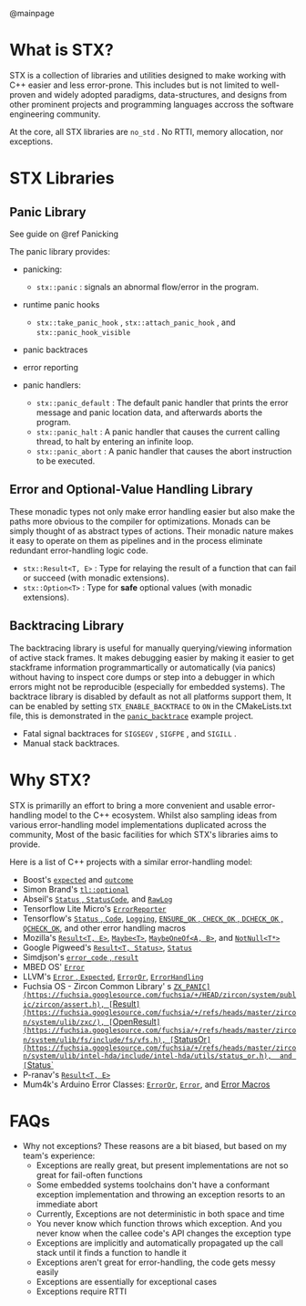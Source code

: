 @mainpage

# What is STX?

STX is a collection of libraries and utilities designed to make working with C++ easier and less error-prone. This includes but is not limited to well-proven and widely adopted paradigms, data-structures, and designs from other prominent projects and programming languages accross the software engineering community.

At the core, all STX libraries are `no_std` . No RTTI, memory allocation, nor exceptions.

# STX Libraries

## Panic Library

See guide on @ref Panicking

The panic library provides:

- panicking:

  - `stx::panic` : signals an abnormal flow/error in the program.

- runtime panic hooks
  - `stx::take_panic_hook` , `stx::attach_panic_hook` , and `stx::panic_hook_visible`

- panic backtraces

- error reporting

- panic handlers:

  - `stx::panic_default` : The default panic handler that prints the error message and panic location data, and afterwards aborts the program.
  - `stx::panic_halt` : A panic handler that causes the current calling thread, to halt by entering an infinite loop.
  - `stx::panic_abort` : A panic handler that causes the abort instruction to be executed.

## Error and Optional-Value Handling Library

These monadic types not only make error handling easier but also make the paths more obvious to the compiler for optimizations.
Monads can be simply thought of as abstract types of actions. Their monadic nature makes it easy to operate on them as pipelines and in the process eliminate redundant error-handling logic code.

- `stx::Result<T, E>` : Type for relaying the result of a function that can fail or succeed (with monadic extensions).
- `stx::Option<T>` : Type for **safe** optional values (with monadic extensions).

## Backtracing Library

The backtracing library is useful for manually querying/viewing information of active stack frames. It makes debugging easier by making it easier to get stackframe information programmartically or automatically (via panics) without having to inspect core dumps or step into a debugger in which errors might not be reproducible (especially for embedded systems). The backtrace library is disabled by default as not all platforms support them, It can be enabled by setting `STX_ENABLE_BACKTRACE` to `ON` in the CMakeLists.txt file, this is demonstrated in the [`panic_backtrace`](https://github.com/lamarrr/STX/tree/master/examples) example project.

- Fatal signal backtraces for `SIGSEGV` , `SIGFPE` , and `SIGILL` .
- Manual stack backtraces.

# Why STX?

STX is primarilly an effort to bring a more convenient and usable error-handling model to the C++ ecosystem. Whilst also sampling ideas from various error-handling model implementations duplicated across the community, Most of the basic facilities for which STX's libraries aims to provide.

Here is a list of C++ projects with a similar error-handling model:

- Boost's [`expected`](http://www.open-std.org/jtc1/sc22/wg21/docs/papers/2014/n4109.pdf) and [`outcome`](https://www.boost.org/doc/libs/1_70_0/libs/outcome/doc/html/index.html)
- Simon Brand's [`tl::optional`](https://github.com/TartanLlama/optional)
- Abseil's [`Status` , `StatusCode`](https://github.com/abseil/abseil-cpp/tree/master/absl/status), and [`RawLog`](https://github.com/abseil/abseil-cpp/blob/master/absl/base/internal/raw_logging.cc)
- Tensorflow Lite Micro's [`ErrorReporter`](https://github.com/tensorflow/tensorflow/blob/master/tensorflow/lite/core/api/error_reporter.h)
- Tensorflow's [`Status` , `Code`](https://github.com/tensorflow/tensorflow/blob/master/tensorflow/core/platform/status.h), [`Logging`](https://github.com/tensorflow/tensorflow/blob/master/tensorflow/core/platform/default/logging.cc), [`ENSURE_OK` , `CHECK_OK` , `DCHECK_OK` , `QCHECK_OK`](https://github.com/tensorflow/tensorflow/blob/master/tensorflow/core/platform/status.h), and other error handling macros
- Mozilla's [`Result<T, E>`](https://searchfox.org/mozilla-central/source/mfbt/Result.h), [`Maybe<T>`](https://searchfox.org/mozilla-central/source/mfbt/Maybe.h), [`MaybeOneOf<A, B>`](https://searchfox.org/mozilla-central/source/mfbt/MaybeOneOf.h), and [`NotNull<T*>`](https://searchfox.org/mozilla-central/source/mfbt/NotNull.h)
- Google Pigweed's [`Result<T, Status>`](https://pigweed.googlesource.com/pigweed/pigweed/+/refs/heads/master/pw_result/), [`Status`](https://pigweed.googlesource.com/pigweed/pigweed/+/refs/heads/master/pw_status/)
- Simdjson's [`error_code` , `result`](https://github.com/simdjson/simdjson/blob/master/include/simdjson/error.h)
- MBED OS' [`Error`](https://github.com/ARMmbed/mbed-os/blob/master/platform/source/mbed_error.c)
- LLVM's [`Error` , `Expected`](https://github.com/llvm/llvm-project/blob/master/llvm/include/llvm/Support/Error.h), [`ErrorOr`](https://github.com/llvm/llvm-project/blob/master/llvm/include/llvm/Support/ErrorOr.h), [`ErrorHandling`](https://github.com/llvm/llvm-project/blob/master/llvm/lib/Support/ErrorHandling.cpp)
- Fuchsia OS - Zircon Common Library' s [`ZX_PANIC](https://fuchsia.googlesource.com/fuchsia/+/HEAD/zircon/system/public/zircon/assert.h), [`Result`](https://fuchsia.googlesource.com/fuchsia/+/refs/heads/master/zircon/system/ulib/zxc/), [`OpenResult`](https://fuchsia.googlesource.com/fuchsia/+/refs/heads/master/zircon/system/ulib/fs/include/fs/vfs.h), [`StatusOr`](https://fuchsia.googlesource.com/fuchsia/+/refs/heads/master/zircon/system/ulib/intel-hda/include/intel-hda/utils/status_or.h),  and [`Status`](https://fuchsia.googlesource.com/fuchsia/+/refs/heads/master/zircon/system/ulib/zxc/)
- P-ranav's [`Result<T, E>`](https://github.com/p-ranav/result/blob/master/include/result/result.hpp)
- Mum4k's Arduino Error Classes: [`ErrorOr`](https://github.com/mum4k/arduino_error/blob/master/error_or.h), [`Error`](https://github.com/mum4k/arduino_error/blob/master/error.h), and [Error Macros](https://github.com/mum4k/arduino_error/blob/master/error_macros.h)

# FAQs

- Why not exceptions?
These reasons are a bit biased, but based on my team's experience:
  - Exceptions are really great, but present implementations are not so great for fail-often functions
  - Some embedded systems toolchains don't have a conformant exception implementation and throwing an exception resorts to an immediate abort
  - Currently, Exceptions are not deterministic in both space and time
  - You never know which function throws which exception. And you never know when the callee code's API changes the exception type
  - Exceptions are implicitly and automatically propagated up the call stack until it finds a function to handle it
  - Exceptions aren't great for error-handling, the code gets messy easily
  - Exceptions are essentially for exceptional cases
  - Exceptions require RTTI